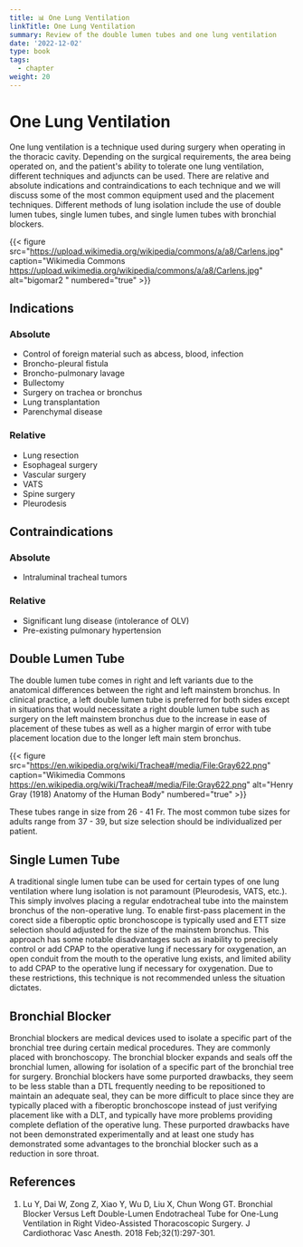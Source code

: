 ```yaml
---
title: 📊 One Lung Ventilation
linkTitle: One Lung Ventilation
summary: Review of the double lumen tubes and one lung ventilation
date: '2022-12-02'
type: book
tags:
  - chapter
weight: 20
---
```


# One Lung Ventilation

One lung ventilation is a technique used during surgery when operating in the thoracic cavity.  Depending on the surgical requirements, the area being operated on, and the patient's ability to tolerate one lung ventilation, different techniques and adjuncts can be used.  There are relative and absolute indications and contraindications to each technique and we will discuss some of the most common equipment used and the placement techniques.  Different methods of lung isolation include the use of double lumen tubes, single lumen tubes, and single lumen tubes with bronchial blockers.

{{< figure src="https://upload.wikimedia.org/wikipedia/commons/a/a8/Carlens.jpg" caption="Wikimedia Commons https://upload.wikimedia.org/wikipedia/commons/a/a8/Carlens.jpg" alt="bigomar2 " numbered="true" >}}

## Indications

### Absolute
 - Control of foreign material such as abcess, blood, infection
 - Broncho-pleural fistula
 - Broncho-pulmonary lavage
 - Bullectomy
 - Surgery on trachea or bronchus
 - Lung transplantation
 - Parenchymal disease

 ### Relative
 - Lung resection
 - Esophageal surgery
 - Vascular surgery
 - VATS
 - Spine surgery
 - Pleurodesis

 ## Contraindications

 ### Absolute
 - Intraluminal tracheal tumors


 ### Relative
- Significant lung disease (intolerance of OLV)
- Pre-existing pulmonary hypertension

## Double Lumen Tube

The double lumen tube comes in right and left variants due to the anatomical differences between the right and left mainstem bronchus.  In clinical practice, a left double lumen tube is preferred for both sides except in situations that would necessitate a right double lumen tube such as surgery on the left mainstem bronchus due to the increase in ease of placement of these tubes as well as a higher margin of error with tube placement location due to the longer left main stem bronchus.

{{< figure src="https://en.wikipedia.org/wiki/Trachea#/media/File:Gray622.png" caption="Wikimedia Commons https://en.wikipedia.org/wiki/Trachea#/media/File:Gray622.png" alt="Henry Gray (1918) Anatomy of the Human Body" numbered="true" >}}

These tubes range in size from 26 - 41 Fr.  The most common tube sizes for adults range from 37 - 39, but size selection should be individualized per patient.


## Single Lumen Tube

A traditional single lumen tube can be used for certain types of one lung ventilation where lung isolation is not paramount (Pleurodesis, VATS, etc.).  This simply involves placing a regular endotracheal tube into the mainstem bronchus of the non-operative lung.  To enable first-pass placement in the corect side a fiberoptic optic bronchoscope is typically used and ETT size selection should adjusted for the size of the mainstem bronchus.  This approach has some notable disadvantages such as inability to precisely control or add CPAP to the operative lung if necessary for oxygenation, an open conduit from the mouth to the operative lung exists, and limited ability to add CPAP to the operative lung if necessary for oxygenation.  Due to these restrictions, this technique is not recommended unless the situation dictates.


## Bronchial Blocker

Bronchial blockers are medical devices used to isolate a specific part of the bronchial tree during certain medical procedures. They are commonly placed with bronchoscopy.  The bronchial blocker expands and seals off the bronchial lumen, allowing for isolation of a specific part of the bronchial tree for surgery.  Bronchial blockers have some purported drawbacks, they seem to be less stable than a DTL frequently needing to be repositioned to maintain an adequate seal, they can be more difficult to place since they are typically placed with a fiberoptic bronchoscope instead of just verifying placement like with a DLT, and typically have more problems providing complete deflation of the operative lung.  These purported drawbacks have not been demonstrated experimentally and at least one study has demonstrated some advantages to the bronchial blocker such as a reduction in sore throat.


## References

1. Lu Y, Dai W, Zong Z, Xiao Y, Wu D, Liu X, Chun Wong GT. Bronchial Blocker Versus Left Double-Lumen Endotracheal Tube for One-Lung Ventilation in Right Video-Assisted Thoracoscopic Surgery. J Cardiothorac Vasc Anesth. 2018 Feb;32(1):297-301.